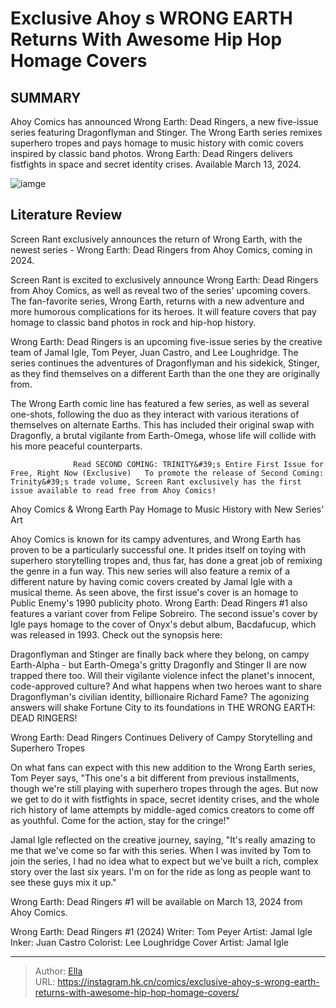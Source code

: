 # Exclusive Ahoy s WRONG EARTH Returns With Awesome Hip Hop Homage Covers


## SUMMARY 



  Ahoy Comics has announced Wrong Earth: Dead Ringers, a new five-issue series featuring Dragonflyman and Stinger.   The Wrong Earth series remixes superhero tropes and pays homage to music history with comic covers inspired by classic band photos.   Wrong Earth: Dead Ringers delivers fistfights in space and secret identity crises. Available March 13, 2024.  

![iamge](https://static1.srcdn.com/wordpress/wp-content/uploads/2023/12/wrong-earth-dead-ringers-1.jpg)

## Literature Review

Screen Rant exclusively announces the return of Wrong Earth, with the newest series - Wrong Earth: Dead Ringers from Ahoy Comics, coming in 2024. 




Screen Rant is excited to exclusively announce Wrong Earth: Dead Ringers from Ahoy Comics, as well as reveal two of the series&#39; upcoming covers. The fan-favorite series, Wrong Earth, returns with a new adventure and more humorous complications for its heroes. It will feature covers that pay homage to classic band photos in rock and hip-hop history.




Wrong Earth: Dead Ringers is an upcoming five-issue series by the creative team of Jamal Igle, Tom Peyer, Juan Castro, and Lee Loughridge. The series continues the adventures of Dragonflyman and his sidekick, Stinger, as they find themselves on a different Earth than the one they are originally from.



          

The Wrong Earth comic line has featured a few series, as well as several one-shots, following the duo as they interact with various iterations of themselves on alternate Earths. This has included their original swap with Dragonfly, a brutal vigilante from Earth-Omega, whose life will collide with his more peaceful counterparts.

                  Read SECOND COMING: TRINITY&#39;s Entire First Issue for Free, Right Now (Exclusive)   To promote the release of Second Coming: Trinity&#39;s trade volume, Screen Rant exclusively has the first issue available to read free from Ahoy Comics!   





 Ahoy Comics &amp; Wrong Earth Pay Homage to Music History with New Series&#39; Art 
         

Ahoy Comics is known for its campy adventures, and Wrong Earth has proven to be a particularly successful one. It prides itself on toying with superhero storytelling tropes and, thus far, has done a great job of remixing the genre in a fun way. This new series will also feature a remix of a different nature by having comic covers created by Jamal Igle with a musical theme. As seen above, the first issue&#39;s cover is an homage to Public Enemy&#39;s 1990 publicity photo. Wrong Earth: Dead Ringers #1 also features a variant cover from Felipe Sobreiro. The second issue&#39;s cover by Igle pays homage to the cover of Onyx&#39;s debut album, Bacdafucup, which was released in 1993. Check out the synopsis here:


Dragonflyman and Stinger are finally back where they belong, on campy Earth-Alpha - but Earth-Omega&#39;s gritty Dragonfly and Stinger II are now trapped there too. Will their vigilante violence infect the planet&#39;s innocent, code-approved culture? And what happens when two heroes want to share Dragonflyman&#39;s civilian identity, billionaire Richard Fame? The agonizing answers will shake Fortune City to its foundations in THE WRONG EARTH: DEAD RINGERS!







 Wrong Earth: Dead Ringers Continues Delivery of Campy Storytelling and Superhero Tropes 
          

On what fans can expect with this new addition to the Wrong Earth series, Tom Peyer says, &#34;This one&#39;s a bit different from previous installments, though we&#39;re still playing with superhero tropes through the ages. But now we get to do it with fistfights in space, secret identity crises, and the whole rich history of lame attempts by middle-aged comics creators to come off as youthful. Come for the action, stay for the cringe!&#34;

Jamal Igle reflected on the creative journey, saying, &#34;It&#39;s really amazing to me that we&#39;ve come so far with this series. When I was invited by Tom to join the series, I had no idea what to expect but we&#39;ve built a rich, complex story over the last six years. I&#39;m on for the ride as long as people want to see these guys mix it up.&#34;




Wrong Earth: Dead Ringers #1 will be available on March 13, 2024 from Ahoy Comics.

 Wrong Earth: Dead Ringers #1 (2024)                  Writer: Tom Peyer   Artist: Jamal Igle   Inker: Juan Castro   Colorist: Lee Loughridge   Cover Artist: Jamal Igle      




---

> Author: [Ella](https://instagram.hk.cn/)  
> URL: https://instagram.hk.cn/comics/exclusive-ahoy-s-wrong-earth-returns-with-awesome-hip-hop-homage-covers/  

